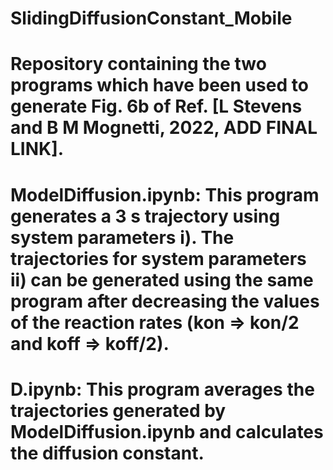 # SlidingDiffusionConstant_Mobile
#
# Repository containing the two programs which have been used to generate Fig. 6b of Ref. [L Stevens and B M Mognetti, 2022, ADD FINAL LINK]. 
#
# ModelDiffusion.ipynb: This program generates a 3 s trajectory using system parameters i). The trajectories for system parameters ii) can be generated using the same program after decreasing the values of the reaction rates (kon => kon/2 and koff => koff/2). 
#
# D.ipynb: This program averages the trajectories generated by ModelDiffusion.ipynb and calculates the diffusion constant. 
#
